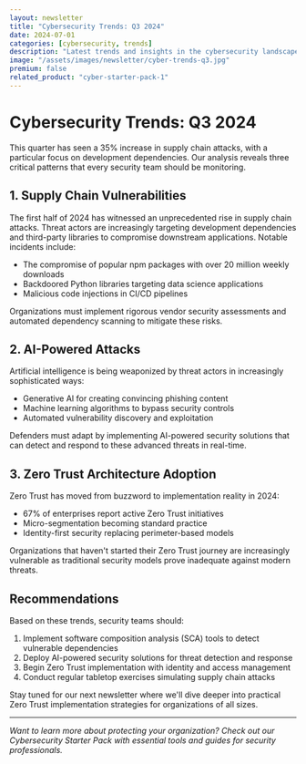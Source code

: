 ```yaml
---
layout: newsletter
title: "Cybersecurity Trends: Q3 2024"
date: 2024-07-01
categories: [cybersecurity, trends]
description: "Latest trends and insights in the cybersecurity landscape"
image: "/assets/images/newsletter/cyber-trends-q3.jpg"
premium: false
related_product: "cyber-starter-pack-1"
---
```


# Cybersecurity Trends: Q3 2024

This quarter has seen a 35% increase in supply chain attacks, with a particular focus on development dependencies. Our analysis reveals three critical patterns that every security team should be monitoring.

## 1. Supply Chain Vulnerabilities

The first half of 2024 has witnessed an unprecedented rise in supply chain attacks. Threat actors are increasingly targeting development dependencies and third-party libraries to compromise downstream applications. Notable incidents include:

- The compromise of popular npm packages with over 20 million weekly downloads
- Backdoored Python libraries targeting data science applications
- Malicious code injections in CI/CD pipelines

Organizations must implement rigorous vendor security assessments and automated dependency scanning to mitigate these risks.

## 2. AI-Powered Attacks

Artificial intelligence is being weaponized by threat actors in increasingly sophisticated ways:

- Generative AI for creating convincing phishing content
- Machine learning algorithms to bypass security controls
- Automated vulnerability discovery and exploitation

Defenders must adapt by implementing AI-powered security solutions that can detect and respond to these advanced threats in real-time.

## 3. Zero Trust Architecture Adoption

Zero Trust has moved from buzzword to implementation reality in 2024:

- 67% of enterprises report active Zero Trust initiatives
- Micro-segmentation becoming standard practice
- Identity-first security replacing perimeter-based models

Organizations that haven't started their Zero Trust journey are increasingly vulnerable as traditional security models prove inadequate against modern threats.

## Recommendations

Based on these trends, security teams should:

1. Implement software composition analysis (SCA) tools to detect vulnerable dependencies
2. Deploy AI-powered security solutions for threat detection and response
3. Begin Zero Trust implementation with identity and access management
4. Conduct regular tabletop exercises simulating supply chain attacks

Stay tuned for our next newsletter where we'll dive deeper into practical Zero Trust implementation strategies for organizations of all sizes.

---

*Want to learn more about protecting your organization? Check out our Cybersecurity Starter Pack with essential tools and guides for security professionals.*
